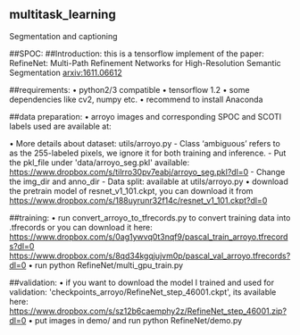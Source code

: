 ## multitask_learning
Segmentation and captioning

##SPOC: 
##Introduction:
this is a tensorflow implement of the paper: RefineNet: Multi-Path Refinement Networks for High-Resolution Semantic Segmentation [arxiv:1611.06612](https://arxiv.org/abs/1611.06612)


##requirements:
•	python2/3 compatible
•	tensorflow 1.2
•	some dependencies like cv2, numpy etc. 
•	recommend to install Anaconda



##data preparation:
•	arroyo images and corresponding SPOC and SCOTI labels used are available at: 

•	More details about dataset: 
	utils/arroyo.py 
  	- Class ‘ambiguous’ refers to as the 255-labeled pixels, we ignore it for both training and inference.
	- Put the pkl_file under 'data/arroyo_seg.pkl' available: 
	https://www.dropbox.com/s/tilrro30pv7eabj/arroyo_seg.pkl?dl=0
	- Change the img_dir and anno_dir
	- Data split: available at utils/arroyo.py 
•	download the pretrain model of resnet_v1_101.ckpt, you can download it from 		         https://www.dropbox.com/s/188uyrunr32f14c/resnet_v1_101.ckpt?dl=0

##training:
•	run convert_arroyo_to_tfrecords.py to convert training data into .tfrecords or you can download it here: 
https://www.dropbox.com/s/0ag1ywvq0t3nqf9/pascal_train_arroyo.tfrecords?dl=0 https://www.dropbox.com/s/8qd34kgqjujvm0p/pascal_val_arroyo.tfrecords?dl=0
•	run python RefineNet/multi_gpu_train.py 


##validation:
•	if you want to download the model I trained and used for validation: 'checkpoints_arroyo/RefineNet_step_46001.ckpt', its available here:  https://www.dropbox.com/s/sz12b6caemphy2z/RefineNet_step_46001.zip?dl=0
•	put images in demo/ and run python RefineNet/demo.py
